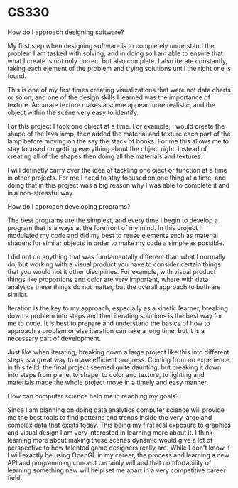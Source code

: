 # CS330

How do I approach designing software?

  My first step when designing software is to completely understand the problem I am tasked with solving, and in doing so I am able to ensure that what I create is not only correct but also complete. I also iterate constantly, taking each element of the problem and trying solutions until the right one is found.


  This is one of my first times creating visualizations that were not data charts or so on, and one of the design skills I learned was the importance of texture. Accurate texture makes a scene appear more realistic, and the object within the scene very easy to identify.

  For this project I took one object at a time. For example, I would create the shape of the lava lamp, then added the material and texture each part of the lamp before moving on the say the stack of books. For me this allows me to stay focused on getting everything about the object right, instead of creating all of the shapes then doing all the materials and textures.

  I will definetly carry over the idea of tackling one oject or function at a time in other projects. For me I need to stay focused on one thing at a time, and doing that in this project was a big reason why I was able to complete it and in a non-stressful way. 


  
How do I approach developing programs?

  The best programs are the simplest, and every time I begin to develop a program that is always at the forefront of my mind. In this project I modulated my code and did my best to reuse elements such as material shaders for similar objects in order to make my code a simple as possible.  

  I did not do anything that was fundamentally different than what I normally do, but working with a visual product you have to consider certain things that you would not it other disciplines. For example, with visual product things like proportions and color are very important, where with data analytics these things do not matter, but the overall approach to both are similar. 

  Iteration is the key to my approach, especially as a kinetic learner, breaking down a problem into steps and then iterating solutions is the best way for me to code. It is best to prepare and understand the basics of how to approach a problem or else iteration can take a long time, but it is a necessary part of development. 

  Just like when iterating, breaking down a large project like this into different steps is a great way to make efficient progress. Coming from no experience in this feild, the final project seemed quite daunting, but breaking it down into steps from plane, to shape, to color and texture, to lighting and materials made the whole project move in a timely and easy manner. 


How can computer science help me in reaching my goals?

  Since I am planning on doing data analytics computer science will provide me the best tools to find patterns and trends inside the very large and complex data that exists today. This being my first real exposure to graphics and visual design I am very interested in learning more about it. I think learning more about making these scenes dynamic would give a lot of perspective to how talented game designers really are. While I don't know if I will exactly be using OpenGL in my career, the process and learning a new API and programming concept certainly will and that comfortability of learning something new will help set me apart in a very competitive career field. 
